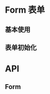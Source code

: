 # Form 表单

## 基本使用

<code src="./demos/basic.jsx"></code>

## 表单初始化

<code src="./demos/initial-values.jsx"></code>

# API

## Form
